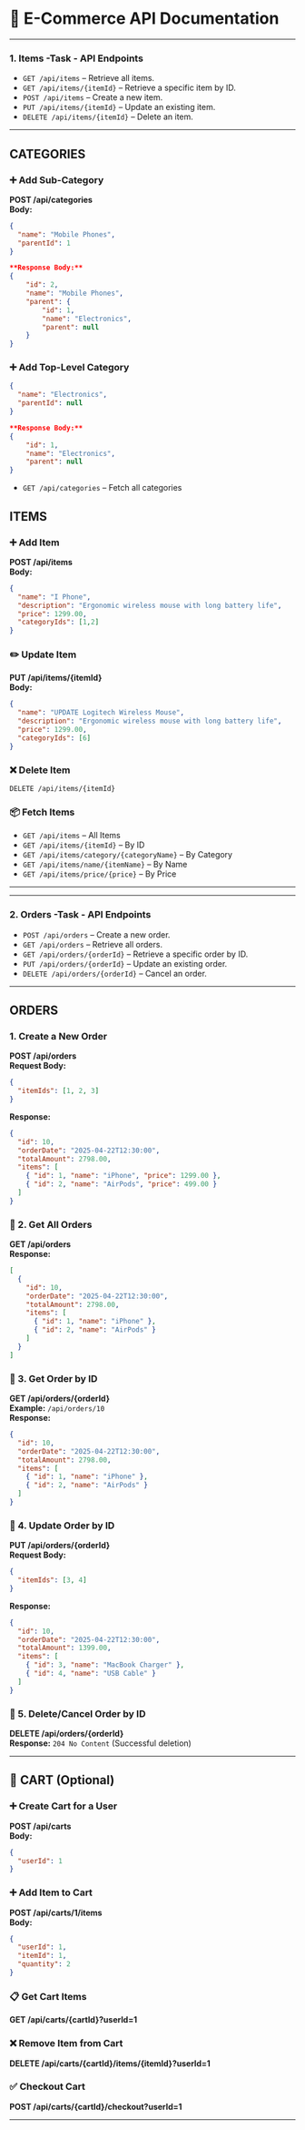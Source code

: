 # 🧾 E-Commerce API Documentation

---



### 1. Items -Task - API Endpoints

- `GET /api/items` – Retrieve all items.
- `GET /api/items/{itemId}` – Retrieve a specific item by ID.
- `POST /api/items` – Create a new item.
- `PUT /api/items/{itemId}` – Update an existing item.
- `DELETE /api/items/{itemId}` – Delete an item.

---

## CATEGORIES

### ➕ Add Sub-Category
**POST /api/categories**  
**Body:**
```json
{
  "name": "Mobile Phones",
  "parentId": 1
}

**Response Body:**
{
    "id": 2,
    "name": "Mobile Phones",
    "parent": {
        "id": 1,
        "name": "Electronics",
        "parent": null
    }
}

```

### ➕ Add Top-Level Category
```json
{
  "name": "Electronics",
  "parentId": null
}

**Response Body:**
{
    "id": 1,
    "name": "Electronics",
    "parent": null
}
```

- `GET /api/categories` – Fetch all categories


## ITEMS

### ➕ Add Item
**POST /api/items**  
**Body:**
```json
{
  "name": "I Phone",
  "description": "Ergonomic wireless mouse with long battery life",
  "price": 1299.00,
  "categoryIds": [1,2]
}
```

### ✏️ Update Item
**PUT /api/items/{itemId}**  
**Body:**
```json
{
  "name": "UPDATE Logitech Wireless Mouse",
  "description": "Ergonomic wireless mouse with long battery life",
  "price": 1299.00,
  "categoryIds": [6]
}
```

### ❌ Delete Item
`DELETE /api/items/{itemId}`

### 📦 Fetch Items
- `GET /api/items` – All Items
- `GET /api/items/{itemId}` – By ID
- `GET /api/items/category/{categoryName}` – By Category
- `GET /api/items/name/{itemName}` – By Name
- `GET /api/items/price/{price}` – By Price

---

---

### 2. Orders -Task - API Endpoints

- `POST /api/orders` – Create a new order.
- `GET /api/orders` – Retrieve all orders.
- `GET /api/orders/{orderId}` – Retrieve a specific order by ID.
- `PUT /api/orders/{orderId}` – Update an existing order.
- `DELETE /api/orders/{orderId}` – Cancel an order.

---

## ORDERS

### 1. Create a New Order
**POST /api/orders**  
**Request Body:**
```json
{
  "itemIds": [1, 2, 3]
}
```
**Response:**
```json
{
  "id": 10,
  "orderDate": "2025-04-22T12:30:00",
  "totalAmount": 2798.00,
  "items": [
    { "id": 1, "name": "iPhone", "price": 1299.00 },
    { "id": 2, "name": "AirPods", "price": 499.00 }
  ]
}
```

### 🔹 2. Get All Orders
**GET /api/orders**  
**Response:**
```json
[
  {
    "id": 10,
    "orderDate": "2025-04-22T12:30:00",
    "totalAmount": 2798.00,
    "items": [
      { "id": 1, "name": "iPhone" },
      { "id": 2, "name": "AirPods" }
    ]
  }
]
```

### 🔹 3. Get Order by ID
**GET /api/orders/{orderId}**  
**Example:** `/api/orders/10`  
**Response:**
```json
{
  "id": 10,
  "orderDate": "2025-04-22T12:30:00",
  "totalAmount": 2798.00,
  "items": [
    { "id": 1, "name": "iPhone" },
    { "id": 2, "name": "AirPods" }
  ]
}
```

### 🔹 4. Update Order by ID
**PUT /api/orders/{orderId}**  
**Request Body:**
```json
{
  "itemIds": [3, 4]
}
```
**Response:**
```json
{
  "id": 10,
  "orderDate": "2025-04-22T12:30:00",
  "totalAmount": 1399.00,
  "items": [
    { "id": 3, "name": "MacBook Charger" },
    { "id": 4, "name": "USB Cable" }
  ]
}
```

### 🔹 5. Delete/Cancel Order by ID
**DELETE /api/orders/{orderId}**  
**Response:** `204 No Content` (Successful deletion)

---

## 🛒 CART (Optional)

### ➕ Create Cart for a User
**POST /api/carts**  
**Body:**
```json
{
  "userId": 1
}
```

### ➕ Add Item to Cart
**POST /api/carts/1/items**  
**Body:**
```json
{
  "userId": 1,
  "itemId": 1,
  "quantity": 2
}
```

### 📋 Get Cart Items
**GET /api/carts/{cartId}?userId=1**

### ❌ Remove Item from Cart
**DELETE /api/carts/{cartId}/items/{itemId}?userId=1**

### ✅ Checkout Cart
**POST /api/carts/{cartId}/checkout?userId=1**

---
